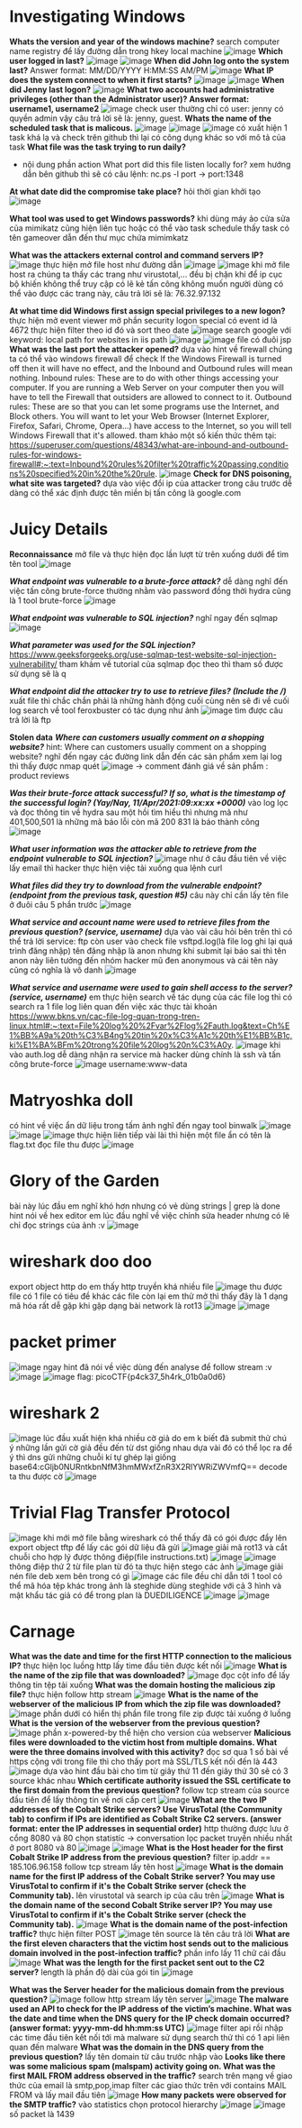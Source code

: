 # Investigating Windows
**Whats the version and year of the windows machine?**
search computer name registry để lấy đường dẫn trong hkey local machine
![image](https://user-images.githubusercontent.com/110059218/219937708-26278a94-cff9-441c-bdd0-3575e61ae25c.png)
**Which user logged in last?**
![image](https://user-images.githubusercontent.com/110059218/219937663-6fe0239d-1f17-44eb-b894-c83764bb1ffc.png)
![image](https://user-images.githubusercontent.com/110059218/219937679-ff026929-fc2c-49ad-9a51-f4d35489d338.png)
**When did John log onto the system last?**
Answer format: MM/DD/YYYY H:MM:SS AM/PM
![image](https://user-images.githubusercontent.com/110059218/219939368-8f42b1c9-b922-4691-a8de-663787ef6ce5.png)
**What IP does the system connect to when it first starts?**
![image](https://user-images.githubusercontent.com/110059218/219939570-a3d2da84-ce66-4a2a-8b58-55471a919ccc.png)
![image](https://user-images.githubusercontent.com/110059218/219939660-a5707269-73f2-4357-a75d-380ea509e07c.png)
**When did Jenny last logon?**
![image](https://user-images.githubusercontent.com/110059218/219940791-61d215d2-1a34-45e5-8ec0-2cbad17f3c74.png)
**What two accounts had administrative privileges (other than the Administrator user)?
Answer format: username1, username2**
![image](https://user-images.githubusercontent.com/110059218/219962849-9576ed59-624d-46c4-92af-ccec44246897.png)
check user thường chỉ có user: jenny có quyền admin vậy câu trả lời sẽ là: jenny, guest.
**Whats the name of the scheduled task that is malicous.**
![image](https://user-images.githubusercontent.com/110059218/219966057-2158affd-607d-404f-a81b-3d327a445397.png)
![image](https://user-images.githubusercontent.com/110059218/219966075-daf5980a-5967-422d-8fbf-37d0d77b5a33.png)
![image](https://user-images.githubusercontent.com/110059218/219966081-a1609705-cbbb-4f4d-a3ba-0dfa55fd8ab6.png)
có xuất hiện 1 task khá lạ và check trên github thì lại có công dụng khác so với mô tả của task
**What file was the task trying to run daily?**
* nội dung phần action
What port did this file listen locally for?
xem hướng dẫn bên github thì sẽ có câu lệnh: nc.ps -l port -> port:1348

**At what date did the compromise take place?**
hỏi thời gian khởi tạo
![image](https://user-images.githubusercontent.com/110059218/219966755-2c6a32ec-1c11-45db-b3b9-c8d69174d694.png)

**What tool was used to get Windows passwords?**
khi dùng máy ảo cửa sửa của mimikatz cũng hiện liên tục hoặc có thể vào task schedule thấy task có tên gameover dẫn đến thư mục chứa mimimkatz

**What was the attackers external control and command servers IP?**
![image](https://user-images.githubusercontent.com/110059218/219970757-db78cb44-bcca-428b-8556-56181bcadabc.png)
thực hiện mở file host như đường dẫn
![image](https://user-images.githubusercontent.com/110059218/219970786-809be824-fd11-4ce1-872c-a9f3130d5109.png)
![image](https://user-images.githubusercontent.com/110059218/220363662-4bab65d8-bb95-491a-b40d-a494c7886549.png)
khi mở file host ra chúng ta thấy các trang như virustotal,... đều bị chặn khi để ip cục bộ khiến không thể truy cập có lẽ kẻ tấn công không muốn người dùng có thể vào được các trang này, câu trả lời sẽ là: 76.32.97.132

**At what time did Windows first assign special privileges to a new logon?**
thực hiện mở event viewer mở phần security logon special có event id là 4672 thực hiện filter theo id đó và sort theo date
![image](https://user-images.githubusercontent.com/110059218/220365478-e95122c6-cb1a-45bd-99ae-b76b516287d6.png)
search google với keyword: local path for websites in iis path
![image](https://user-images.githubusercontent.com/110059218/220369866-3952411d-b4fc-419d-b7f2-03a468d5c6bb.png)
![image](https://user-images.githubusercontent.com/110059218/220369936-b58c705b-58ab-491a-975a-494f7487128f.png)
file có đuôi jsp
**What was the last port the attacker opened?**
dựa vào hint về firewall chúng ta có thể vào windows firewall để check
If the Windows Firewall is turned off then it will have no effect, and the Inbound and Outbound rules will mean nothing.
Inbound rules: These are to do with other things accessing your computer. If you are running a Web Server on your computer then you will have to tell the Firewall that outsiders are allowed to connect to it.
Outbound rules: These are so that you can let some programs use the Internet, and Block others. You will want to let your Web Browser (Internet Explorer, Firefox, Safari, Chrome, Opera...) have access to the Internet, so you will tell Windows Firewall that it's allowed.
tham khảo một số kiến thức thêm tại: https://superuser.com/questions/48343/what-are-inbound-and-outbound-rules-for-windows-firewall#:~:text=Inbound%20rules%20filter%20traffic%20passing,conditions%20specified%20in%20the%20rule.
![image](https://user-images.githubusercontent.com/110059218/220371495-c940e2c5-6d45-45bc-93a1-be3b68abbfe5.png)
**Check for DNS poisoning, what site was targeted?**
dựa vào việc đổi ip của attacker trong câu trước dễ dàng có thể xác định được tên miền bị tấn công là google.com
# Juicy Details
**Reconnaissance**
mở file và thực hiện đọc lần lượt từ trên xuống dưới để tìm tên tool 
![image](https://user-images.githubusercontent.com/110059218/220645566-552d5584-f68e-4234-a8ef-dc5c6377d30c.png)

***What endpoint was vulnerable to a brute-force attack?***
dễ dàng nghĩ đến việc tấn công brute-force thường nhằm vào password đồng thời hydra cũng là 1 tool brute-force 
![image](https://user-images.githubusercontent.com/110059218/220651478-6b077254-aeba-4ebe-9d29-9cfa3eae61ef.png)

***What endpoint was vulnerable to SQL injection?***
nghĩ ngay đến sqlmap
![image](https://user-images.githubusercontent.com/110059218/220652769-773e858b-8436-476b-8185-8f5f2ad59ca4.png)

***What parameter was used for the SQL injection?***
https://www.geeksforgeeks.org/use-sqlmap-test-website-sql-injection-vulnerability/
tham khảm về tutorial của sqlmap đọc theo thì tham số được sử dụng sẽ là q

***What endpoint did the attacker try to use to retrieve files? (Include the /)***
xuất file thì chắc chắn phải là những hành động cuối cùng nên sẽ đi về cuối log search về tool feroxbuster có tác dụng như ảnh
![image](https://user-images.githubusercontent.com/110059218/220660512-5db35dc4-0b85-45d5-9b9c-fcc908f9a993.png)
tìm được câu trả lời là ftp 

**Stolen data**
***Where can customers usually comment on a shopping website?***
hint: Where can customers usually comment on a shopping website?
nghĩ đến ngay các đường link dẫn đến các sản phẩm xem lại log thì thấy được nmap quét 
![image](https://user-images.githubusercontent.com/110059218/220666735-3e80beea-ae8f-4a10-93fc-1a4675961af8.png)
-> comment đánh giá về sản phẩm : product reviews

***Was their brute-force attack successful? If so, what is the timestamp of the successful login? (Yay/Nay, 11/Apr/2021:09:xx:xx +0000)***
vào log lọc và đọc thông tin về hydra sau một hồi tìm hiểu thì nhưng mã như 401,500,501 là những mã báo lỗi còn mã 200 831 là báo thành công
![image](https://user-images.githubusercontent.com/110059218/220693619-93f68a61-47b7-4eda-9d0f-b3d861fe80f8.png)

***What user information was the attacker able to retrieve from the endpoint vulnerable to SQL injection?***
![image](https://user-images.githubusercontent.com/110059218/220695922-5e5020be-0376-4941-ac19-cc5de19e7820.png)
như ở câu đầu tiên về việc lấy email thì hacker thực hiện việc tải xuống qua lệnh curl

***What files did they try to download from the vulnerable endpoint? (endpoint from the previous task, question #5)***
câu này chỉ cần lấy tên file ở đuôi câu 5 phần trước
![image](https://user-images.githubusercontent.com/110059218/220696666-8409fb97-673c-4931-8f32-2ff3e409fb5f.png)

***What service and account name were used to retrieve files from the previous question? (service, username)***
dựa vào vài câu hỏi bên trên thì có thể trả lời service: ftp còn user vào check file vsftpd.log(là file log ghi lại quá trình đăng nhập)
tên đăng nhập là anon nhưng khi submit lại báo sai thì tên anon này liên tưởng đến nhóm hacker mũ đen anonymous và cái tên này cũng có nghĩa  là vô danh
![image](https://user-images.githubusercontent.com/110059218/220699562-09afd29e-c096-4aa3-832d-e5a13787ef43.png)

***What service and username were used to gain shell access to the server? (service, username)***
em thực hiện search về tác dụng của các file log thì có search ra 1 file log liên quan đến việc xác thực tài khoản
https://www.bkns.vn/cac-file-log-quan-trong-tren-linux.html#:~:text=File%20log%20%2Fvar%2Flog%2Fauth.log&text=Ch%E1%BB%A9a%20th%C3%B4ng%20tin%20x%C3%A1c%20th%E1%BB%B1c,ki%E1%BA%BFm%20trong%20file%20log%20n%C3%A0y.
![image](https://user-images.githubusercontent.com/110059218/220699985-b17e2c3a-7d97-429e-a56f-3d53da3ed97f.png)
khi vào auth.log dễ dàng nhận ra service mà hacker dùng chính là ssh và tấn công brute-force 
![image](https://user-images.githubusercontent.com/110059218/220700272-f45afd1f-341c-46be-8618-3597aca0a7c2.png)
username:www-data
# Matryoshka doll
có hint về việc ẩn dữ liệu trong tấm ảnh nghĩ đến ngay tool binwalk
![image](https://user-images.githubusercontent.com/110059218/220115638-60045569-d7f4-4cef-b033-8831a70ce113.png)
![image](https://user-images.githubusercontent.com/110059218/220115695-f90e0653-869b-431f-84a8-9c9132b36b1a.png)
![image](https://user-images.githubusercontent.com/110059218/220115920-9c1d75bd-a206-4190-afe7-480b5901039f.png)
thực hiện liên tiếp vài lài thì hiện một file ẩn có tên là flag.txt đọc file thu được
![image](https://user-images.githubusercontent.com/110059218/220116105-0ca01147-32e0-4fcb-9ee7-54c3eff26f79.png)
# Glory of the Garden
bài này lúc đầu em nghĩ khó hơn nhưng có vẻ dùng strings | grep là done hint nói về hex editor em lúc đầu nghĩ về việc chỉnh sửa header nhưng có lẽ chỉ đọc strings của ảnh :v
![image](https://user-images.githubusercontent.com/110059218/220116740-5e56b1a7-2dd5-48a1-a727-7da0077f11e6.png)
# wireshark doo doo
export object http do em thấy http truyền khá nhiều file
![image](https://user-images.githubusercontent.com/110059218/220117361-133328f5-c649-4fa1-ae9b-4edb6002524e.png)
thu được file có 1 file có tiêu đề khác các file còn lại em thử mở thì thấy đây là 1 dạng mã hóa rất dễ gặp khi gặp dạng bài network là rot13
![image](https://user-images.githubusercontent.com/110059218/220117632-d5e835bc-6cba-4fb4-9bd2-9a7228afc114.png)
![image](https://user-images.githubusercontent.com/110059218/220117749-5950cfa0-1b32-4b4d-adaf-2a75409ebae8.png)
# packet primer
![image](https://user-images.githubusercontent.com/110059218/220118066-f356aad8-1dca-4949-a70c-bb4f7a8b5508.png)
ngay hint đã nói về việc dùng đến analyse để follow stream :v
![image](https://user-images.githubusercontent.com/110059218/220118204-183d1f90-8655-450d-ba9d-c032ec5e7003.png)
![image](https://user-images.githubusercontent.com/110059218/220118503-d6becb01-346c-45e9-9667-06cba629f6d4.png)
flag: picoCTF{p4ck37_5h4rk_01b0a0d6}
# wireshark 2
![image](https://user-images.githubusercontent.com/110059218/220119492-fb88cf48-7d77-4c5b-840c-50398689e669.png)
lúc đầu xuất hiện khá nhiều cờ giả do em k biết đã submit thử
chú ý những lần gửi cờ giả đều đến từ dst giống nhau dựa vài đó có thể lọc ra
để ý thì dns gửi những chuỗi kí tự ghép lại giống base64:cGljb0NURntkbnNfM3hmMWxfZnR3X2RlYWRiZWVmfQ==
decode ta thu được cờ
![image](https://user-images.githubusercontent.com/110059218/221247759-47881be1-82fa-489d-839b-55b468b7bf1a.png)
# Trivial Flag Transfer Protocol
![image](https://user-images.githubusercontent.com/110059218/221250346-68c34a6a-1083-4d26-a204-188ea84f733e.png)
khi mới mở file bằng wireshark có thể thấy đã có gói được đẩy lên
export object tftp để lấy các gói dữ liệu đã gửi
![image](https://user-images.githubusercontent.com/110059218/221251349-ecf44a95-fab4-40f4-8eaf-ef9c8b3db962.png)
giải mã rot13 và cắt chuỗi cho hợp lý được thông điệp(file instructions.txt)
![image](https://user-images.githubusercontent.com/110059218/221250179-ac8d4f82-cff3-41ff-bf55-b12c0fd93d25.png)
![image](https://user-images.githubusercontent.com/110059218/221251203-7fda12c3-e91c-4249-8d7d-29eb4f71d346.png)
thông điệp thứ 2 từ file plan
từ đó ta thực hiện stego các ảnh 
![image](https://user-images.githubusercontent.com/110059218/221254714-2bda4886-07ea-4a4b-9bb9-0eb6782082dd.png)
giải nén file deb xem bên trong có gì 
![image](https://user-images.githubusercontent.com/110059218/221255121-ec7ebb66-8fae-4d21-91f7-6807ec4df055.png)
các file đều chỉ dẫn tới 1 tool có thể mã hóa tệp khác trong ảnh là steghide
dùng steghide với cả 3 hình và mật khẩu tác giả có để trong plan là DUEDILIGENCE
![image](https://user-images.githubusercontent.com/110059218/221255923-e41683c8-e0df-4605-9a84-736664ee819f.png)
![image](https://user-images.githubusercontent.com/110059218/221257064-f3949903-3d78-4b41-b817-3a4fa1977cc3.png)
# Carnage
**What was the date and time for the first HTTP connection to the malicious IP?**
thực hiện lọc luồng http lấy time đầu tiên được kết nối
![image](https://user-images.githubusercontent.com/110059218/221173634-aeceba0c-262d-427a-8c66-dda3fffeee52.png)
**What is the name of the zip file that was downloaded?**
![image](https://user-images.githubusercontent.com/110059218/221173689-c6db0e9e-eef4-44a4-98e1-635c37221c18.png)
đọc cột info để lấy thông tin tệp tải xuống
**What was the domain hosting the malicious zip file?**
thực hiện follow http stream
![image](https://user-images.githubusercontent.com/110059218/221173863-208c2df5-c388-421d-9f0a-5cddf4710538.png)
**What is the name of the webserver of the malicious IP from which the zip file was downloaded?**
![image](https://user-images.githubusercontent.com/110059218/221174035-319f00a0-796a-4155-94b2-e00249d5ffdd.png)
phần dưới có hiển thị phần file trong file zip được tải xuống ở luồng 
**What is the version of the webserver from the previous question?**
![image](https://user-images.githubusercontent.com/110059218/221174136-bb2583d0-ba97-4493-8558-0ce9eb35e7cf.png)
phần x-powered-by thể hiện cho version của webserver
**Malicious files were downloaded to the victim host from multiple domains. What were the three domains involved with this activity?**
đọc sơ qua 1 số bài về https cộng với trong file thì cho thấy port mà SSL/TLS kết nối đến là 443
![image](https://user-images.githubusercontent.com/110059218/221183825-69ee819a-fbd1-4c11-a463-20cffa8121f2.png)
dựa vào hint đầu bài cho tìm từ giây thứ 11 đến giây thứ 30 sẽ có 3 source khác nhau
**Which certificate authority issued the SSL certificate to the first domain from the previous question?**
follow tcp stream của source đầu tiên để lấy thông tin về nơi cấp cert
![image](https://user-images.githubusercontent.com/110059218/221184236-eddce33a-b7fa-4dd1-a7e4-8d2ff18a93ea.png)
**What are the two IP addresses of the Cobalt Strike servers? Use VirusTotal (the Community tab) to confirm if IPs are identified as Cobalt Strike C2 servers. (answer format: enter the IP addresses in sequential order)**
http thường được lưu ở cổng 8080 và 80 chọn statistíc -> conversation
lọc packet truyền nhiều nhất ở port 8080 và 80
![image](https://user-images.githubusercontent.com/110059218/221217539-84192e99-0ad6-4f84-9715-1240c0269b4f.png)
![image](https://user-images.githubusercontent.com/110059218/221218412-bba9f1d6-1376-416e-aba1-bd812ffd09d3.png)
**What is the Host header for the first Cobalt Strike IP address from the previous question?**
filter ip.addr == 185.106.96.158
follow tcp stream lấy tên host
![image](https://user-images.githubusercontent.com/110059218/221220998-8f453140-3dea-4d82-baa2-5a255ec39c36.png)
**What is the domain name for the first IP address of the Cobalt Strike server? You may use VirusTotal to confirm if it's the Cobalt Strike server (check the Community tab).**
lên virustotal và search ip của câu trên
![image](https://user-images.githubusercontent.com/110059218/221219098-4d2c8362-a9b8-463a-992b-42364963a3a5.png)
**What is the domain name of the second Cobalt Strike server IP?  You may use VirusTotal to confirm if it's the Cobalt Strike server (check the Community tab).**
![image](https://user-images.githubusercontent.com/110059218/221222027-96b8366b-4de4-4497-bc7f-1c27cdeb9e9a.png)
**What is the domain name of the post-infection traffic?**
thực hiện filter POST
![image](https://user-images.githubusercontent.com/110059218/221225451-a86bf509-8da0-4db0-9f00-351498cff23a.png)
tên source là tên câu trả lời 
**What are the first eleven characters that the victim host sends out to the malicious domain involved in the post-infection traffic?**
phần info lấy 11 chữ cái đầu
![image](https://user-images.githubusercontent.com/110059218/221225892-ff1f7655-995c-4adb-a2a5-6de199f97eec.png)
**What was the length for the first packet sent out to the C2 server?**
length là phần độ dài của gói tin
![image](https://user-images.githubusercontent.com/110059218/221226423-97afaa0b-9dc4-4eec-b0ad-2b18c70becf6.png)

**What was the Server header for the malicious domain from the previous question?**
![image](https://user-images.githubusercontent.com/110059218/221227196-8e702285-77c0-4c97-b006-69b3782db1f6.png)
follow http stream lấy tên server
![image](https://user-images.githubusercontent.com/110059218/221227441-e1d4d47f-b670-4628-9115-32cea484642d.png)
**The malware used an API to check for the IP address of the victim’s machine. What was the date and time when the DNS query for the IP check domain occurred? (answer format: yyyy-mm-dd hh:mm:ss UTC)**
![image](https://user-images.githubusercontent.com/110059218/221241996-f97317df-0b77-4050-b4c8-a440a28f0b31.png)
filter api rồi nhập các time đầu tiên kết nối tới mà malware sử dụng search thử thì có 1 api liên quan đến malware
**What was the domain in the DNS query from the previous question?**
lấy tên domain từ câu trước nhập vào
**Looks like there was some malicious spam (malspam) activity going on. What was the first MAIL FROM address observed in the traffic?**
search trên mạng về giao thức của email là smtp,pop,imap
filter các giao thức trên với contains MAIL FROM và lấy mail đầu tiên
![image](https://user-images.githubusercontent.com/110059218/221244594-a9fd538b-e743-4a56-9e25-111ef70f6621.png)
**How many packets were observed for the SMTP traffic?**
vào statistics chọn protocol hierarchy
![image](https://user-images.githubusercontent.com/110059218/221245389-1c82ce7e-bdef-4576-bfc1-28128394cd88.png)
![image](https://user-images.githubusercontent.com/110059218/221245279-75229256-f6a5-4f4c-862a-d8cd9f2654e6.png)
số packet là 1439
